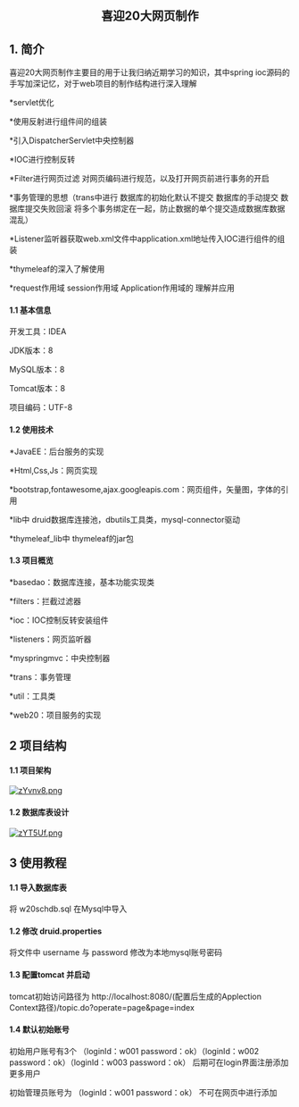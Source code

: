 <center><h2>喜迎20大网页制作</h2></center>

## 1. 简介

喜迎20大网页制作主要目的用于让我归纳近期学习的知识，其中spring ioc源码的手写加深记忆，对于web项目的制作结构进行深入理解

*servlet优化 

*使用反射进行组件间的组装 

*引入DispatcherServlet中央控制器 

*IOC进行控制反转

*Filter进行网页过滤 对网页编码进行规范，以及打开网页前进行事务的开启

*事务管理的思想（trans中进行 数据库的初始化默认不提交 数据库的手动提交 数据库提交失败回滚 将多个事务绑定在一起，防止数据的单个提交造成数据库数据混乱）

*Listener监听器获取web.xml文件中application.xml地址传入IOC进行组件的组装

*thymeleaf的深入了解使用

*request作用域 session作用域 Application作用域的 理解并应用

#### 1.1 基本信息

开发工具：IDEA

JDK版本：8

MySQL版本：8

Tomcat版本：8

项目编码：UTF-8

#### 1.2 使用技术

*JavaEE：后台服务的实现

*Html,Css,Js：网页实现

*bootstrap,fontawesome,ajax.googleapis.com：网页组件，矢量图，字体的引用

*lib中 druid数据库连接池，dbutils工具类，mysql-connector驱动

*thymeleaf_lib中 thymeleaf的jar包

#### 1.3 项目概览

*basedao：数据库连接，基本功能实现类

*filters：拦截过滤器

*ioc：IOC控制反转安装组件

*listeners：网页监听器

*myspringmvc：中央控制器

*trans：事务管理

*util：工具类

*web20：项目服务的实现

## 2 项目结构

#### 1.1 项目架构

[![zYvnv8.png](https://s1.ax1x.com/2022/11/25/zYvnv8.png)](https://imgse.com/i/zYvnv8)

#### 1.2 数据库表设计 

[![zYT5Uf.png](https://s1.ax1x.com/2022/11/25/zYT5Uf.png)](https://imgse.com/i/zYT5Uf)

## 3 使用教程

#### 1.1 导入数据库表 

将 w20schdb.sql 在Mysql中导入

#### 1.2 修改 druid.properties 

将文件中 username 与 password 修改为本地mysql账号密码

#### 1.3 配置tomcat 并启动 

tomcat初始访问路径为 http://localhost:8080/(配置后生成的Applection Context路径)/topic.do?operate=page&page=index

#### 1.4 默认初始账号

初始用户账号有3个 （loginId：w001 password：ok）（loginId：w002 password：ok）（loginId：w003 password：ok）
后期可在login界面注册添加更多用户

初始管理员账号为 （loginId：w001 password：ok） 
 不可在网页中进行添加